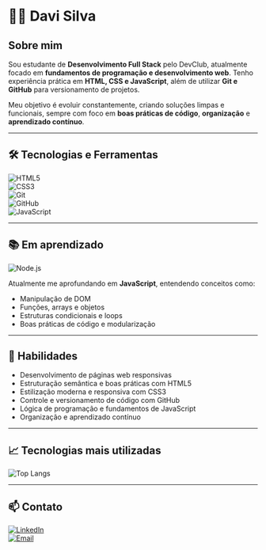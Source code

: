 # 👨‍💻 Davi Silva  

## Sobre mim  
Sou estudante de **Desenvolvimento Full Stack** pelo DevClub, atualmente focado em **fundamentos de programação e desenvolvimento web**. Tenho experiência prática em **HTML, CSS e JavaScript**, além de utilizar **Git e GitHub** para versionamento de projetos.  

Meu objetivo é evoluir constantemente, criando soluções limpas e funcionais, sempre com foco em **boas práticas de código**, **organização** e **aprendizado contínuo**.  

---

## 🛠️ Tecnologias e Ferramentas  
![HTML5](https://img.shields.io/badge/HTML5-E34F26?style=for-the-badge&logo=html5&logoColor=white)  
![CSS3](https://img.shields.io/badge/CSS3-1572B6?style=for-the-badge&logo=css3&logoColor=white)  
![Git](https://img.shields.io/badge/Git-F05032?style=for-the-badge&logo=git&logoColor=white)  
![GitHub](https://img.shields.io/badge/GitHub-181717?style=for-the-badge&logo=github&logoColor=white)  
![JavaScript](https://img.shields.io/badge/JavaScript-F7DF1E?style=for-the-badge&logo=javascript&logoColor=black)  

---

## 📚 Em aprendizado  
![Node.js](https://img.shields.io/badge/Node.js-339933?style=for-the-badge&logo=nodedotjs&logoColor=white)  

Atualmente me aprofundando em **JavaScript**, entendendo conceitos como:
- Manipulação de DOM  
- Funções, arrays e objetos  
- Estruturas condicionais e loops  
- Boas práticas de código e modularização  

---

## 📌 Habilidades  
- Desenvolvimento de páginas web responsivas  
- Estruturação semântica e boas práticas com HTML5  
- Estilização moderna e responsiva com CSS3  
- Controle e versionamento de código com GitHub  
- Lógica de programação e fundamentos de JavaScript  
- Organização e aprendizado contínuo  

---

## 📈 Tecnologias mais utilizadas  
![Top Langs](https://github-readme-stats.vercel.app/api/top-langs/?username=dsvisilva&layout=compact&theme=default)

---

## 📫 Contato  
[![LinkedIn](https://img.shields.io/badge/LinkedIn-0A66C2?style=for-the-badge&logo=linkedin&logoColor=white)](https://www.linkedin.com/in/dsvisilva/)  
[![Email](https://img.shields.io/badge/Email-D14836?style=for-the-badge&logo=gmail&logoColor=white)](mailto:sdavih06@gmail.com)  

<!--
**dsvisilva/dsvisilva** is a ✨ _special_ ✨ repository because its `README.md` (this file) appears on your GitHub profile.

Here are some ideas to get you started:

- 🔭 I’m currently working on ...
- 🌱 I’m currently learning ...
- 👯 I’m looking to collaborate on ...
- 🤔 I’m looking for help with ...
- 💬 Ask me about ...
- 📫 How to reach me: ...
- 😄 Pronouns: ...
- ⚡ Fun fact: ...
-->

